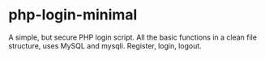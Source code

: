 php-login-minimal
=================

A simple, but secure PHP login script. All the basic functions in a clean file structure, uses MySQL and mysqli. Register, login, logout.
